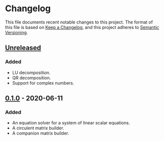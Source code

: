 # Changelog

This file documents recent notable changes to this project. The format of this
file is based on [Keep a Changelog](https://keepachangelog.com/en/1.0.0/), and
this project adheres to [Semantic
Versioning](https://semver.org/spec/v2.0.0.html).

## [Unreleased]

### Added

- LU decomposition.
- QR decomposition.
- Support for complex numbers.

## [0.1.0] - 2020-06-11

### Added

- An equation solver for a system of linear scalar equations.
- A circulent matrix builder.
- A companion matrix builder.

[Unreleased]: https://github.com/vinesystems/lair/compare/0.1.0...master
[0.1.0]: https://github.com/vinesystems/lair/tree/0.1.0
